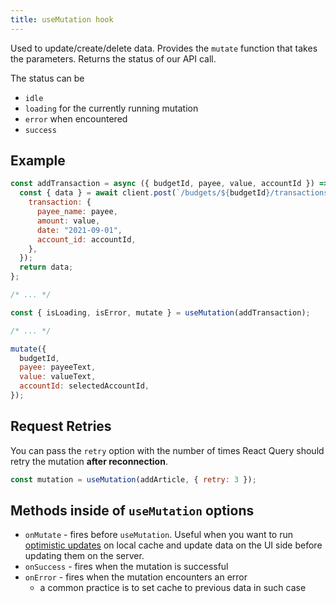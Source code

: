 ```yaml
---
title: useMutation hook
---
```


Used to update/create/delete data. Provides the `mutate` function that takes the parameters. Returns the status of our API call.

The status can be

- `idle`
- `loading` for the currently running mutation
- `error` when encountered
- `success`

## Example

```js
const addTransaction = async ({ budgetId, payee, value, accountId }) => {
  const { data } = await client.post(`/budgets/${budgetId}/transactions`, {
    transaction: {
      payee_name: payee,
      amount: value,
      date: "2021-09-01",
      account_id: accountId,
    },
  });
  return data;
};

/* ... */

const { isLoading, isError, mutate } = useMutation(addTransaction);

/* ... */

mutate({
  budgetId,
  payee: payeeText,
  value: valueText,
  accountId: selectedAccountId,
});
```

## Request Retries

You can pass the `retry` option with the number of times React Query should retry the mutation **after reconnection**.

```js
const mutation = useMutation(addArticle, { retry: 3 });
```

## Methods inside of `useMutation` options

- `onMutate` - fires before `useMutation`. Useful when you want to run [optimistic updates](/optimistic%20updates) on local cache and update data on the UI side before updating them on the server.
- `onSuccess` - fires when the mutation is successful
- `onError` - fires when the mutation encounters an error
  - a common practice is to set cache to previous data in such case
